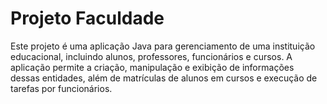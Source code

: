 # Projeto Faculdade 
Este projeto é uma aplicação Java para gerenciamento de uma instituição educacional, incluindo alunos, professores, funcionários e cursos. A aplicação permite a criação, manipulação e exibição de informações dessas entidades, além de matrículas de alunos em cursos e execução de tarefas por funcionários.
